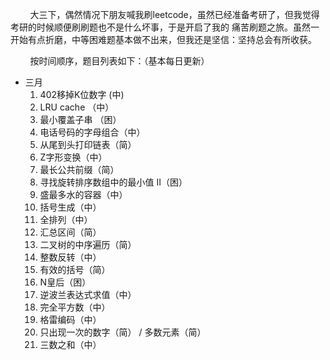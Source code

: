 &nbsp;&nbsp;&nbsp;&nbsp;&nbsp;&nbsp;&nbsp;&nbsp;大三下，偶然情况下朋友喊我刷leetcode，虽然已经准备考研了，但我觉得考研的时候顺便刷刷题也不是什么坏事，于是开启了我的
痛苦刷题之旅。虽然一开始有点折磨，中等困难题基本做不出来，但我还是坚信：坚持总会有所收获。   

&nbsp;&nbsp;&nbsp;&nbsp;&nbsp;&nbsp;&nbsp;&nbsp;按时间顺序，题目列表如下：（基本每日更新）
* 三月
	1. 402移掉K位数字 (中)
	2. LRU cache （中）
	3. 最小覆盖子串 （困）
	4. 电话号码的字母组合（中）
	5. 从尾到头打印链表（简）
	6. Z字形变换（中）
	7. 最长公共前缀（简）
	8. 寻找旋转排序数组中的最小值 II（困）
	9. 盛最多水的容器（中）
	10. 括号生成（中）
	11. 全排列（中）
	12. 汇总区间（简）
	13. 二叉树的中序遍历（简）
	14. 整数反转（中）
	15. 有效的括号（简）
	16. N皇后（困）
	17. 逆波兰表达式求值（中）
	18. 完全平方数（中）
	19. 格雷编码（中）
	20. 只出现一次的数字（简） / 多数元素（简）
	21. 三数之和（中）
